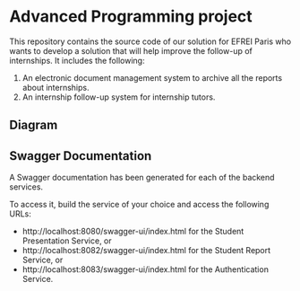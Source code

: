 # Advanced Programming project

This repository contains the source code of our solution for EFREI Paris who wants to develop a solution that will help improve the follow-up of internships.
It includes the following:
1. An electronic document management system to archive all the reports about internships.
2. An internship follow-up system for internship tutors.

## Diagram



## Swagger Documentation

A Swagger documentation has been generated for each of the backend services.

To access it, build the service of your choice and access the following URLs:

- http://localhost:8080/swagger-ui/index.html for the Student Presentation Service, or
- http://localhost:8082/swagger-ui/index.html for the Student Report Service, or
- http://localhost:8083/swagger-ui/index.html for the Authentication Service.